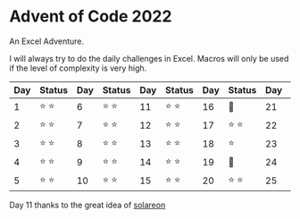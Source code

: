 # **Advent of Code 2022**

An Excel Adventure.

I will always try to do the daily challenges in Excel. Macros will only be used if the level of complexity is very high.



| Day  | Status | Day  | Status | Day  | Status | Day  | Status | Day  | Status |
| ---- | ------ | ---- | ------ | ---- | ------ | ---- | ------ | ---- | ------ |
| 1 | :star: :star: | 6 | :star: :star: | 11 | :star: :star:  | 16 | :calendar:  | 21 | :calendar:  |
| 2 | :star: :star: | 7 | :star: :star: | 12 | :star: :star:  | 17 | :star: :star:  | 22 | :calendar: |
| 3 | :star: :star: | 8 | :star: :star: | 13 | :star: :star:  | 18 | :star: | 23 | :calendar: |
| 4 | :star: :star: | 9 | :star: :star: | 14 | :star: :star:  | 19 | :calendar:  | 24 | :calendar: |
| 5 | :star: :star: | 10 |  :star: :star: | 15 | :star: :star:  | 20 | :star: :star: | 25 | :calendar: |

Day 11 thanks to the great idea of [solareon](https://github.com/solareon/aoc-excel-2022/blob/main/AoC2022_Day11_demo.xlsx)
